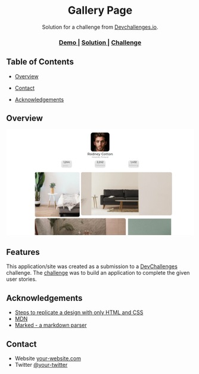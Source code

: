 <h1 align="center">Gallery Page</h1>

<div align="center">
   Solution for a challenge from  <a href="http://devchallenges.io" target="_blank">Devchallenges.io</a>.
</div>

<div align="center">
  <h3>
    <a href="https://gallerypage23.netlify.app">
      Demo
    </a>
    <span> | </span>
    <a href="https://github.com/Queen-codes/Gallery-page">
      Solution
    </a>
    <span> | </span>
    <a href="https://devchallenges.io/challenges/gcbWLxG6wdennelX7b8I">
      Challenge
    </a>
  </h3>
</div>

<!-- TABLE OF CONTENTS -->

## Table of Contents

- [Overview](#overview)
 
- [Contact](#contact)
- [Acknowledgements](#acknowledgements)

<!-- OVERVIEW -->

## Overview

![screenshot](images/preview.png)


## Features


This application/site was created as a submission to a [DevChallenges](https://devchallenges.io/challenges) challenge. The [challenge](https://devchallenges.io/challenges/gcbWLxG6wdennelX7b8I) was to build an application to complete the given user stories.


## Acknowledgements

<!-- This section should list any articles or add-ons/plugins that helps you to complete the project. This is optional but it will help you in the future. For exmpale -->

- [Steps to replicate a design with only HTML and CSS](https://devchallenges-blogs.web.app/how-to-replicate-design/)
- [MDN](https://developer.mozilla.org/)
- [Marked - a markdown parser](https://github.com/chjj/marked)

## Contact

- Website [your-website.com](https://gallerypage23.netlify.app)
- Twitter [@your-twitter](https://twitter.com/Queen_Islamiat)
